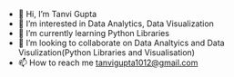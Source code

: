 - 👋 Hi, I’m Tanvi Gupta
- 👀 I’m interested in Data Analytics, Data Visualization
- 🌱 I’m currently learning Python Libraries
- 💞️ I’m looking to collaborate on Data Analtyics and Data Visulization(Python Libraries and Visualisation)
- 📫 How to reach me tanvigupta1012@gmail.com

<!---
guptatanv9/guptatanv9 is a ✨ special ✨ repository because its `README.md` (this file) appears on your GitHub profile.
You can click the Preview link to take a look at your changes.
--->
